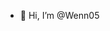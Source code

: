 - 👋 Hi, I’m @Wenn05 


<!---
Wenn05/Wenn05 is a ✨ special ✨ repository because its `README.md` (this file) appears on your GitHub profile.
You can click the Preview link to take a look at your changes.
--->
